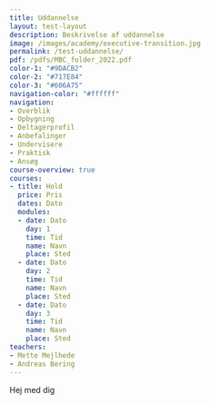 ```yaml
---
title: Uddannelse
layout: test-layout
description: Beskrivelse af uddannelse
image: /images/academy/executive-transition.jpg
permalink: /test-uddannelse/
pdf: /pdfs/MBC_folder_2022.pdf
color-1: "#9DACB2"
color-2: "#717E84"
color-3: "#606A75"
navigation-color: "#ffffff"
navigation:
- Overblik
- Opbygning
- Deltagerprofil
- Anbefalinger
- Undervisere
- Praktisk
- Ansøg
course-overview: true
courses:
- title: Hold
  price: Pris
  dates: Dato
  modules:
  - date: Dato
    day: 1
    time: Tid
    name: Navn
    place: Sted
  - date: Dato
    day: 2
    time: Tid
    name: Navn
    place: Sted
  - date: Dato
    day: 3
    time: Tid
    name: Navn
    place: Sted
teachers:
- Mette Mejlhede
- Andreas Bering
---
```


Hej med dig
